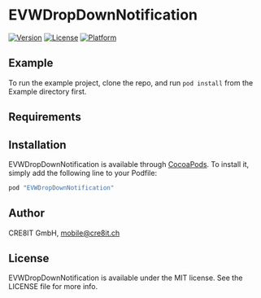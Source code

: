 # EVWDropDownNotification

[![Version](https://img.shields.io/cocoapods/v/EVWDropDownNotification.svg?style=flat)](http://cocoapods.org/pods/EVWDropDownNotification)
[![License](https://img.shields.io/cocoapods/l/EVWDropDownNotification.svg?style=flat)](http://cocoapods.org/pods/EVWDropDownNotification)
[![Platform](https://img.shields.io/cocoapods/p/EVWDropDownNotification.svg?style=flat)](http://cocoapods.org/pods/EVWDropDownNotification)

## Example

To run the example project, clone the repo, and run `pod install` from the Example directory first.

## Requirements

## Installation

EVWDropDownNotification is available through [CocoaPods](http://cocoapods.org). To install
it, simply add the following line to your Podfile:

```ruby
pod "EVWDropDownNotification"
```

## Author

CRE8IT GmbH, mobile@cre8it.ch

## License

EVWDropDownNotification is available under the MIT license. See the LICENSE file for more info.
